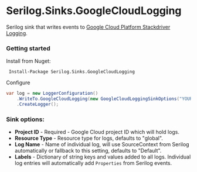 # Serilog.Sinks.GoogleCloudLogging

Serilog sink that writes events to [Google Cloud Platform Stackdriver Logging](https://cloud.google.com/logging/).

### Getting started

Install from Nuget:

     Install-Package Serilog.Sinks.GoogleCloudLogging

Configure 

```csharp
var log = new LoggerConfiguration()
    .WriteTo.GoogleCloudLogging(new GoogleCloudLoggingSinkOptions("YOUR_PROJECT_ID"))
    .CreateLogger();
```

### Sink options:

- **Project ID** - Required - Google Cloud project ID which will hold logs.
- **Resource Type** - Resource type for logs, defaults to "global".
- **Log Name** - Name of individual log, will use SourceContext from Serilog automatically or fallback to this setting, defaults to "Default".
- **Labels** - Dictionary of string keys and values added to all logs. Individual log entries will automatically add `Properties` from Serilog events.
